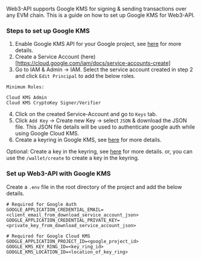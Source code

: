 Web3-API supports Google KMS for signing & sending transactions over any EVM chain. This is a guide on how to set up Google KMS for Web3-API.

### Steps to set up Google KMS

1. Enable Google KMS API for your Google project, see [here](https://cloud.google.com/kms/docs/create-encryption-keys#before-you-begin) for more details.
2. Create a Service Account (here)[https://cloud.google.com/iam/docs/service-accounts-create]
3. Go to IAM & Admin -> IAM. Select the service account created in step 2 and click `Edit Principal` to add the below roles.

```
Minimum Roles:

Cloud KMS Admin
Cloud KMS CryptoKey Signer/Verifier
```

4. Click on the created Service-Account and go to `Keys` tab.
5. Click `Add Key` -> Create new Key -> select `JSON` & download the JSON file. This JSON file details will be used to authenticate google auth while using Google Cloud KMS.
6. Create a keyring in Google KMS, see [here](https://cloud.google.com/kms/docs/create-key-ring) for more details.

Optional: Create a key in the keyring, see [here](https://cloud.google.com/kms/docs/create-key) for more details. or, you can use the `/wallet/create` to create a key in the keyring.

### Set up Web3-API with Google KMS

Create a `.env` file in the root directory of the project and add the below details.

```
# Required for Google Auth
GOOGLE_APPLICATION_CREDENTIAL_EMAIL=<client_email_from_download_service_account_json>
GOOGLE_APPLICATION_CREDENTIAL_PRIVATE_KEY=<private_key_from_download_service_account_json>

# Required for Google Cloud KMS
GOOGLE_APPLICATION_PROJECT_ID=<google_project_id>
GOOGLE_KMS_KEY_RING_ID=<key_ring_id>
GOOGLE_KMS_LOCATION_ID=<location_of_key_ring>
```
